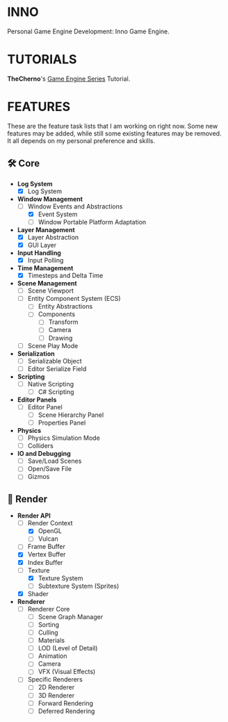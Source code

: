 # INNO

Personal Game Engine Development: Inno Game Engine.

# TUTORIALS

**TheCherno**'s [Game Engine Series](https://thecherno.com/engine) Tutorial.

# FEATURES

These are the feature task lists that I am working on right now. Some new features may be added, while still some existing features may be removed. It all depends on my personal preference and skills.

## 🛠️ Core

- **Log System**
  - [x] Log System

- **Window Management**
  - [ ] Window Events and Abstractions
    - [x] Event System
    - [ ] Window Portable Platform Adaptation

- **Layer Management**
  - [x] Layer Abstraction
  - [x] GUI Layer

- **Input Handling**
  - [x] Input Polling

- **Time Management**
  - [x] Timesteps and Delta Time

- **Scene Management**
  - [ ] Scene Viewport
  - [ ] Entity Component System (ECS)
    - [ ] Entity Abstractions
    - [ ] Components
      - [ ] Transform
      - [ ] Camera
      - [ ] Drawing
  - [ ] Scene Play Mode

- **Serialization**
  - [ ] Serializable Object
  - [ ] Editor Serialize Field

- **Scripting**
  - [ ] Native Scripting
    - [ ] C# Scripting

- **Editor Panels**
  - [ ] Editor Panel
    - [ ] Scene Hierarchy Panel
    - [ ] Properties Panel

- **Physics**
  - [ ] Physics Simulation Mode
  - [ ] Colliders

- **IO and Debugging**
  - [ ] Save/Load Scenes
  - [ ] Open/Save File
  - [ ] Gizmos

## 🎨 Render

- **Render API**
  - [ ] Render Context
    - [x] OpenGL
    - [ ] Vulcan
  - [ ] Frame Buffer
  - [x] Vertex Buffer
  - [x] Index Buffer
  - [ ] Texture
    - [x] Texture System
    - [ ] Subtexture System (Sprites)
  - [x] Shader

- **Renderer**
  - [ ] Renderer Core
    - [ ] Scene Graph Manager
    - [ ] Sorting
    - [ ] Culling
    - [ ] Materials
    - [ ] LOD (Level of Detail)
    - [ ] Animation
    - [ ] Camera
    - [ ] VFX (Visual Effects)
  - [ ] Specific Renderers
    - [ ] 2D Renderer
    - [ ] 3D Renderer
    - [ ] Forward Rendering
    - [ ] Deferred Rendering
